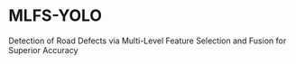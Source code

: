 # MLFS-YOLO
Detection of Road Defects via Multi-Level Feature Selection and Fusion for Superior Accuracy
